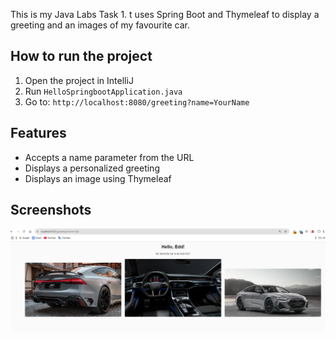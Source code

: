 This is my Java Labs Task 1. t uses Spring Boot and Thymeleaf to display a greeting and an images of my favourite car.


## How to run the project
1. Open the project in IntelliJ
2. Run `HelloSpringbootApplication.java`
3. Go to: `http://localhost:8080/greeting?name=YourName`


## Features
- Accepts a name parameter from the URL
- Displays a personalized greeting
- Displays an image using Thymeleaf


## Screenshots
![Proof Screenshot](Screenshots/proof.jpg)
